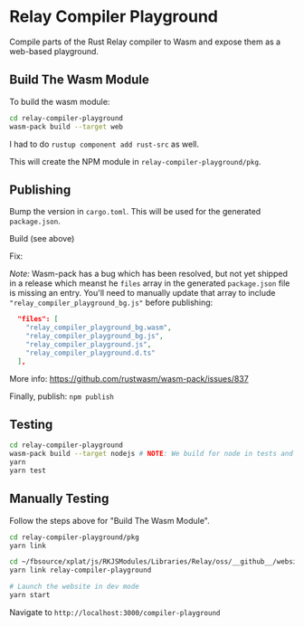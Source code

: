 # Relay Compiler Playground

Compile parts of the Rust Relay compiler to Wasm and expose them as a web-based
playground.

## Build The Wasm Module

To build the wasm module:

```bash
cd relay-compiler-playground
wasm-pack build --target web
```

I had to do `rustup component add rust-src` as well.

This will create the NPM module in `relay-compiler-playground/pkg`.

## Publishing

Bump the version in `cargo.toml`. This will be used for the generated
`package.json`.

Build (see above)

Fix:

_Note:_ Wasm-pack has a bug which has been resolved, but not yet shipped in a
release which meanst he `files` array in the generated `package.json` file is
missing an entry. You'll need to manually update that array to include
`"relay_compiler_playground_bg.js"` before publishing:

```json
  "files": [
    "relay_compiler_playground_bg.wasm",
    "relay_compiler_playground_bg.js",
    "relay_compiler_playground.js",
    "relay_compiler_playground.d.ts"
  ],
```

More info: https://github.com/rustwasm/wasm-pack/issues/837

Finally, publish: `npm publish`

## Testing

```bash
cd relay-compiler-playground
wasm-pack build --target nodejs # NOTE: We build for node in tests and web to publish
yarn
yarn test
```

## Manually Testing

Follow the steps above for "Build The Wasm Module".

```bash
cd relay-compiler-playground/pkg
yarn link

cd ~/fbsource/xplat/js/RKJSModules/Libraries/Relay/oss/__github__/website
yarn link relay-compiler-playground

# Launch the website in dev mode
yarn start
```

Navigate to `http://localhost:3000/compiler-playground`
